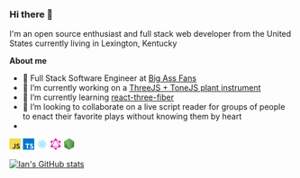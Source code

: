 ### Hi there 👋

I'm an open source enthusiast and full stack web developer from the United States currently living in Lexington, Kentucky

**About me**

- 💼 Full Stack Software Engineer at [Big Ass Fans](https://bigassfans.com)
- 🔭 I’m currently working on a [ThreeJS + ToneJS plant instrument](https://github.com/ianrios/petal)
- 🌱 I’m currently learning [react-three-fiber](https://github.com/pmndrs/react-three-fiber)
- 👯 I’m looking to collaborate on a live script reader for groups of people to enact their favorite plays without knowing them by heart
- 
<!-- - 📈 Built github-readme-stats, verlyjs and more, **50m+** hits • **31K** stars on GitHub -->

<!-- - ❤️ I love writing TypeScript, and building fun experiments on type-level -->

<!-- - 💬 Ask me about anything [here](https://github.com/anuraghazra/anuraghazra/issues) -->

<code><img height="20" alt="javascript" src="https://raw.githubusercontent.com/github/explore/80688e429a7d4ef2fca1e82350fe8e3517d3494d/topics/javascript/javascript.png"></code>
<code><img height="20" alt="typescript" src="https://raw.githubusercontent.com/github/explore/80688e429a7d4ef2fca1e82350fe8e3517d3494d/topics/typescript/typescript.png"></code>
<code><img height="20" alt="react" src="https://raw.githubusercontent.com/github/explore/80688e429a7d4ef2fca1e82350fe8e3517d3494d/topics/react/react.png"></code>
<code><img height="20" alt="graphql" src="https://raw.githubusercontent.com/github/explore/5c058a388828bb5fde0bcafd4bc867b5bb3f26f3/topics/graphql/graphql.png"></code>
<code><img height="20" alt="nodejs" src="https://raw.githubusercontent.com/github/explore/80688e429a7d4ef2fca1e82350fe8e3517d3494d/topics/nodejs/nodejs.png"></code>    


[![Ian's GitHub stats](https://github-readme-stats.vercel.app/api?username=ianrios&count_private=true&show_icons=true&theme=dark)](https://github.com/anuraghazra/github-readme-stats)

<!--
**ianrios/ianrios** is a ✨ _special_ ✨ repository because its `README.md` (this file) appears on your GitHub profile.

Here are some ideas to get you started:

- 🤔 I’m looking for help with ...
- 💬 Ask me about ...
- 📫 How to reach me: ...
- 😄 Pronouns: ...
- ⚡ Fun fact: ...
-->
